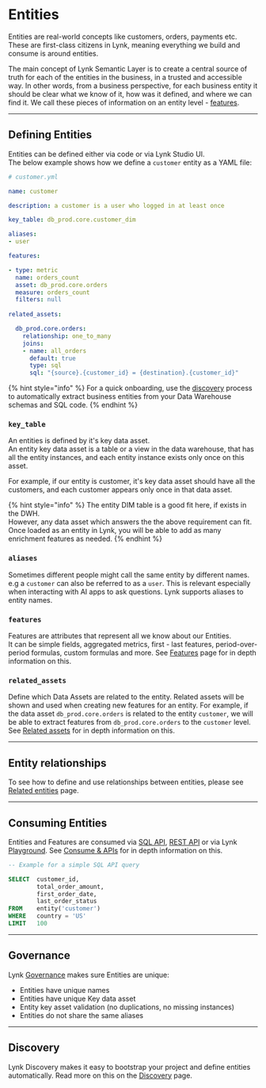 # Entities

Entities are real-world concepts like customers, orders, payments etc.\
These are first-class citizens in Lynk, meaning everything we build and consume is around entities.

The main concept of Lynk Semantic Layer is to create a central source of truth for each of the entities in the business, in a trusted and accessible way. In other words, from a business perspective, for each business entity it should be clear what we know of it, how was it defined, and where we can find it. We call these pieces of information on an entity level - [features](../features/).

***

## Defining Entities

Entities can be defined either via code or via Lynk Studio UI.\
The below example shows how we define a `customer` entity as a YAML file:

```yaml
# customer.yml

name: customer

description: a customer is a user who logged in at least once

key_table: db_prod.core.customer_dim

aliases:
- user

features:

- type: metric
  name: orders_count
  asset: db_prod.core.orders
  measure: orders_count
  filters: null
  
related_assets:

  db_prod.core.orders:
    relationship: one_to_many
    joins:
    - name: all_orders
      default: true
      type: sql
      sql: "{source}.{customer_id} = {destination}.{customer_id}"

```

{% hint style="info" %}
For a quick onboarding, use the [discovery](./#discovery) process to automatically extract business entities from your Data Warehouse schemas and SQL code.
{% endhint %}

### `key_table`

An entities is defined by it's key data asset.\
An entity key data asset is a table or a view in the data warehouse, that has all the entity instances, and each entity instance exists only once on this asset.

For example, if our entity is customer, it's key data asset should have all the customers, and each customer appears only once in that data asset.

{% hint style="info" %}
The entity DIM table is a good fit here, if exists in the DWH.\
However, any data asset which answers the the above requirement can fit. Once loaded as an entity in Lynk, you will be able to add as many enrichment features as needed.
{% endhint %}

### `aliases`

Sometimes different people might call the same entity by different names. e.g a `customer` can also be referred to as a `user`. This is relevant especially when interacting with AI apps to ask questions. Lynk supports aliases to entity names.

### `features`

Features are attributes that represent all we know about our Entities.\
It can be simple fields, aggregated metrics, first - last features, period-over-period formulas, custom formulas and more. See [Features](./#features) page for in depth information on this.

### `related_assets`

Define which Data Assets are related to the entity. Related assets will be shown and used when creating new features for an entity. For example, if the data asset `db_prod.core.orders` is related to the entity `customer`, we will be able to extract features from `db_prod.core.orders` to the `customer` level. See [Related assets](related-data-assets.md) for in depth information on this.

***

## Entity relationships

To see how to define and use relationships between entities, please see [Related entities](related-entities.md) page.

***

## Consuming Entities

Entities and Features are consumed via [SQL API](../../consume-and-apis/sql-api.md), [REST API](broken-reference/) or via Lynk [Playground](broken-reference/). See [Consume & APIs](../../consume-and-apis/) for in depth information on this.

```sql
-- Example for a simple SQL API query

SELECT  customer_id,
        total_order_amount,
        first_order_date,
        last_order_status
FROM    entity('customer') 
WHERE   country = 'US'
LIMIT   100
```

***

## Governance

Lynk [Governance](../../governance.md) makes sure Entities are unique:

* Entities have unique names
* Entities have unique Key data asset
* Entity key asset validation (no duplications, no missing instances)
* Entities do not share the same aliases

***

## Discovery

Lynk Discovery makes it easy to bootstrap your project and define entities automatically. Read more on this on the [Discovery](./#discovery) page.
